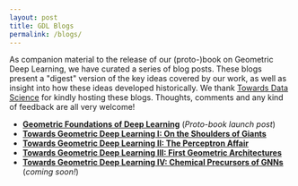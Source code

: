 ```yaml
---
layout: post
title: GDL Blogs
permalink: /blogs/
---
```


As companion material to the release of our (proto-)book on Geometric Deep Learning, we have curated a series of blog posts. These blogs present a "digest" version of the key ideas covered by our work, as well as insight into how these ideas developed historically. We thank [Towards Data Science](https://towardsdatascience.com/) for kindly hosting these blogs. Thoughts, comments and any kind of feedback are all very welcome!

* [**Geometric Foundations of Deep Learning**](https://towardsdatascience.com/geometric-foundations-of-deep-learning-94cdd45b451d?sk=184532175cb936d7b25d9adebd512629) (_Proto-book launch post_)
* [**Towards Geometric Deep Learning I: On the Shoulders of Giants**](https://medium.com/@michael-bronstein/towards-geometric-deep-learning-i-on-the-shoulders-of-giants-726c205860f5)
* [**Towards Geometric Deep Learning II: The Perceptron Affair**](https://medium.com/@michael-bronstein/towards-geometric-deep-learning-ii-the-perceptron-affair-fafa61b5c40a)
* [**Towards Geometric Deep Learning III: First Geometric Architectures**](https://medium.com/@michael-bronstein/towards-geometric-deep-learning-iii-first-geometric-architectures-d1578f4ade1f)
* [**Towards Geometric Deep Learning IV: Chemical Precursors of GNNs**]() (_coming soon!_)

